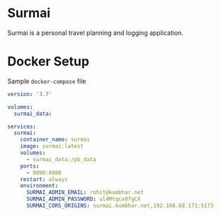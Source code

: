 # Surmai

Surmai is a personal travel planning and logging application. 


# Docker Setup

Sample `docker-compose` file


```yaml
version: '3.7'

volumes:
  surmai_data:

services:
  surmai:
    container_name: surmai
    image: surmai:latest
    volumes:
      - surmai_data:/pb_data
    ports:
      - 8090:8080
    restart: always
    environment:
      SURMAI_ADMIN_EMAIL: rohit@kumbhar.net
      SURMAI_ADMIN_PASSWORD: ul4Mtqcx07gCX
      SURMAI_CORS_ORIGINS: surmai.kumbhar.net,192.168.68.171:5173
```